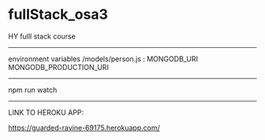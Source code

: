 # fullStack_osa3
HY fulll stack course


________________________________________
environment variables /models/person.js : 
MONGODB_URI
MONGODB_PRODUCTION_URI

______________________________________
npm run watch

_______________________________________
LINK TO HEROKU APP:

https://guarded-ravine-69175.herokuapp.com/



